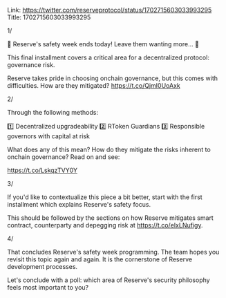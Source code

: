 Link:  https://twitter.com/reserveprotocol/status/1702715603033993295
Title: 1702715603033993295

1/

🦺  Reserve's safety week ends today! Leave them wanting more... 🦺

This final installment covers a critical area for a decentralized protocol: governance risk.

Reserve takes pride in choosing onchain governance, but this comes with difficulties. How are they mitigated? https://t.co/QjmI0UoAxk

2/

Through the following methods:

1️⃣ Decentralized upgradeability
2️⃣ RToken Guardians
3️⃣ Responsible governors with capital at risk

What does any of this mean? How do they mitigate the risks inherent to onchain governance? Read on and see:

https://t.co/LskqzTVY0Y

3/

If you'd like to contextualize this piece a bit better, start with the first installment which explains Reserve's safety focus.

This should be followed by the sections on how Reserve mitigates smart contract, counterparty and depegging risk at https://t.co/eIxLNufigy.

4/

That concludes Reserve's safety week programming. The team hopes you revisit this topic again and again. It is the cornerstone of Reserve development processes.

Let's conclude with a poll: which area of Reserve's security philosophy feels most important to you?